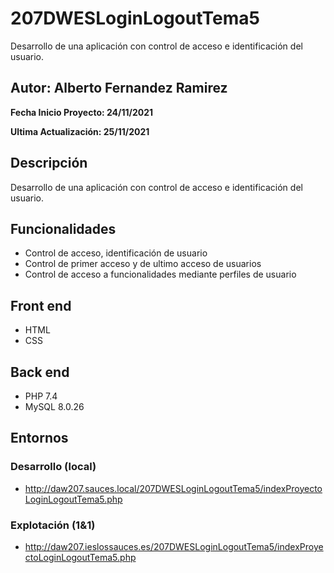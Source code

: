 # 207DWESLoginLogoutTema5
Desarrollo de una aplicación con control de acceso e identificación del usuario.

## Autor: Alberto Fernandez Ramirez

**Fecha Inicio Proyecto: 24/11/2021**

**Ultima Actualización: 25/11/2021**

## Descripción 
Desarrollo de una aplicación con control de acceso e identificación del usuario.

## Funcionalidades
- Control de acceso, identificación de usuario 
- Control de primer acceso y de ultimo acceso de usuarios
- Control de acceso a funcionalidades mediante perfiles de usuario

## Front end
- HTML
- CSS

## Back end
- PHP 7.4
- MySQL 8.0.26

## Entornos
### Desarrollo (local)
- http://daw207.sauces.local/207DWESLoginLogoutTema5/indexProyectoLoginLogoutTema5.php
### Explotación (1&1)
- http://daw207.ieslossauces.es/207DWESLoginLogoutTema5/indexProyectoLoginLogoutTema5.php